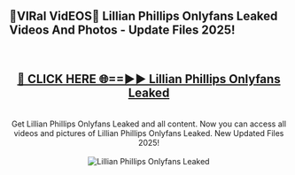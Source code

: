 <h2>🔴VIRal VidEOS🔴 Lillian Phillips Onlyfans Leaked Videos And Photos - Update Files 2025!</h2>
<br>
<div align="center">
<h2><a href="https://virallinks.top/odZfE0" rel="nofollow">🔴 CLICK HERE 🌐==►► Lillian Phillips Onlyfans Leaked</a></h2>
<br>
Get Lillian Phillips Onlyfans Leaked and all content. Now you can access all videos and pictures of Lillian Phillips Onlyfans Leaked. New Updated Files 2025!
<br>
<br>
<a href="https://virallinks.top/odZfE0" rel="nofollow" data-target="animated-image.originalLink"><img src="https://i.imgur.com/dJHk4Zq.gif)" alt="Lillian Phillips Onlyfans Leaked" style="max-width: 100%; display: inline-block;" data-target="animated-image.originalImage"></a>
</div>
<br>
